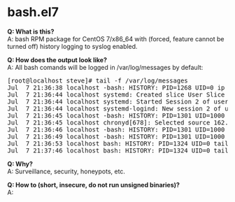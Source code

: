 # bash.el7

<strong>Q: What is this? </strong><br>
A: bash RPM package for CentOS 7/x86_64 with (forced, feature cannot be turned off) history logging to syslog enabled. 

<strong>Q: How does the output look like? </strong><br>
A: All bash comands will be logged in /var/log/messages by default:
<pre>
[root@localhost steve]# tail -f /var/log/messages 
Jul  7 21:36:38 localhost -bash: HISTORY: PID=1268 UID=0 ip a
Jul  7 21:36:44 localhost systemd: Created slice User Slice of steve.
Jul  7 21:36:44 localhost systemd: Started Session 2 of user steve.
Jul  7 21:36:44 localhost systemd-logind: New session 2 of user steve.
Jul  7 21:36:45 localhost -bash: HISTORY: PID=1301 UID=1000 w
Jul  7 21:36:45 localhost chronyd[678]: Selected source 162.159.200.123
Jul  7 21:36:46 localhost -bash: HISTORY: PID=1301 UID=1000 dmesg
Jul  7 21:36:49 localhost -bash: HISTORY: PID=1301 UID=1000 sudo bash
Jul  7 21:36:53 localhost bash: HISTORY: PID=1324 UID=0 tail -f /var/log/messages
Jul  7 21:37:46 localhost bash: HISTORY: PID=1324 UID=0 tail -f /var/log/messages
</pre>

<strong>Q: Why? </strong><br>
A: Surveillance, security, honeypots, etc.

<strong>Q: How to (short, insecure, do not run unsigned binaries)? </strong><br>
A: <pre>
